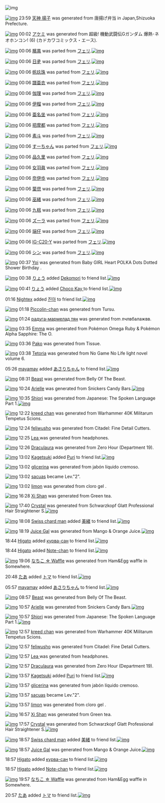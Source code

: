![img](http://gdrive-cdn.herokuapp.com/537b65a5bc09f0000721dda7/512px-barcode.png)

[![img](http://www.deviantsart.com/vjmn1t.png)](http://www.barcodekanojo.com/kanojo/3192391/%E5%A4%A9%E7%A5%9E%20%E6%8F%9A%E5%AD%90) 23:59 [天神 揚子](http://www.barcodekanojo.com/kanojo/3192391/%E5%A4%A9%E7%A5%9E%20%E6%8F%9A%E5%AD%90) was generated from 唐揚げ弁当 in Japan,Shizuoka Prefecture.

[![img](http://www.deviantsart.com/39k57ht.png)](http://www.barcodekanojo.com/kanojo/3192392/%E3%82%A2%E3%82%B1%E3%83%9F) 00:02 [アケミ](http://www.barcodekanojo.com/kanojo/3192392/%E3%82%A2%E3%82%B1%E3%83%9F) was generated from 超級! 機動武闘伝Gガンダム 爆熱･ネオホンコン! (6) (カドカワコミックス・エース).

[![img](http://www.deviantsart.com/2i33mi.png)](http://www.barcodekanojo.com/kanojo/581703/%E8%87%8F%E7%A6%BA) 00:06 [臏禺](http://www.barcodekanojo.com/kanojo/581703/%E8%87%8F%E7%A6%BA) was parted from [フェリ](http://www.barcodekanojo.com/kanojo/581703/%E8%87%8F%E7%A6%BA).[![img](http://www.deviantsart.com/2ekpk5a.jpeg)](http://www.barcodekanojo.com/user/12204/%E3%83%95%E3%82%A7%E3%83%AA) 

[![img](http://www.deviantsart.com/b7rsd0.png)](http://www.barcodekanojo.com/kanojo/581594/%E6%97%A5%E5%A4%9B) 00:06 [日夛](http://www.barcodekanojo.com/kanojo/581594/%E6%97%A5%E5%A4%9B) was parted from [フェリ](http://www.barcodekanojo.com/kanojo/581594/%E6%97%A5%E5%A4%9B).[![img](http://www.deviantsart.com/2ekpk5a.jpeg)](http://www.barcodekanojo.com/user/12204/%E3%83%95%E3%82%A7%E3%83%AA) 

[![img](http://www.deviantsart.com/34r1pcr.png)](http://www.barcodekanojo.com/kanojo/587395/%E5%B8%86%E7%8E%96%E7%8F%A0) 00:06 [帆玖珠](http://www.barcodekanojo.com/kanojo/587395/%E5%B8%86%E7%8E%96%E7%8F%A0) was parted from [フェリ](http://www.barcodekanojo.com/kanojo/587395/%E5%B8%86%E7%8E%96%E7%8F%A0).[![img](http://www.deviantsart.com/2ekpk5a.jpeg)](http://www.barcodekanojo.com/user/12204/%E3%83%95%E3%82%A7%E3%83%AA) 

[![img](http://www.deviantsart.com/1sqgu0r.png)](http://www.barcodekanojo.com/kanojo/587431/%E8%AD%9C%E4%BA%9C%E8%A1%A3) 00:06 [譜亜衣](http://www.barcodekanojo.com/kanojo/587431/%E8%AD%9C%E4%BA%9C%E8%A1%A3) was parted from [フェリ](http://www.barcodekanojo.com/kanojo/587431/%E8%AD%9C%E4%BA%9C%E8%A1%A3).[![img](http://www.deviantsart.com/2ekpk5a.jpeg)](http://www.barcodekanojo.com/user/12204/%E3%83%95%E3%82%A7%E3%83%AA) 

[![img](http://www.deviantsart.com/hcmmsc.png)](http://www.barcodekanojo.com/kanojo/586780/%E4%BC%BD%E7%90%86) 00:06 [伽理](http://www.barcodekanojo.com/kanojo/586780/%E4%BC%BD%E7%90%86) was parted from [フェリ](http://www.barcodekanojo.com/kanojo/586780/%E4%BC%BD%E7%90%86).[![img](http://www.deviantsart.com/2ekpk5a.jpeg)](http://www.barcodekanojo.com/user/12204/%E3%83%95%E3%82%A7%E3%83%AA) 

[![img](http://www.deviantsart.com/25gg1h2.png)](http://www.barcodekanojo.com/kanojo/572256/%E4%BC%8A%E6%A6%B4) 00:06 [伊榴](http://www.barcodekanojo.com/kanojo/572256/%E4%BC%8A%E6%A6%B4) was parted from [フェリ](http://www.barcodekanojo.com/kanojo/572256/%E4%BC%8A%E6%A6%B4).[![img](http://www.deviantsart.com/2ekpk5a.jpeg)](http://www.barcodekanojo.com/user/12204/%E3%83%95%E3%82%A7%E3%83%AA) 

[![img](http://www.deviantsart.com/uuf1qf.png)](http://www.barcodekanojo.com/kanojo/574124/%E4%BA%9C%E5%90%8D%E5%9D%90) 00:06 [亜名坐](http://www.barcodekanojo.com/kanojo/574124/%E4%BA%9C%E5%90%8D%E5%9D%90) was parted from [フェリ](http://www.barcodekanojo.com/kanojo/574124/%E4%BA%9C%E5%90%8D%E5%9D%90).[![img](http://www.deviantsart.com/2ekpk5a.jpeg)](http://www.barcodekanojo.com/user/12204/%E3%83%95%E3%82%A7%E3%83%AA) 

[![img](http://www.deviantsart.com/3ncjur3.png)](http://www.barcodekanojo.com/kanojo/572145/%E6%8A%8A%E6%91%A9%E9%83%BD) 00:06 [把摩都](http://www.barcodekanojo.com/kanojo/572145/%E6%8A%8A%E6%91%A9%E9%83%BD) was parted from [フェリ](http://www.barcodekanojo.com/kanojo/572145/%E6%8A%8A%E6%91%A9%E9%83%BD).[![img](http://www.deviantsart.com/2ekpk5a.jpeg)](http://www.barcodekanojo.com/user/12204/%E3%83%95%E3%82%A7%E3%83%AA) 

[![img](http://www.deviantsart.com/192dj16.png)](http://www.barcodekanojo.com/kanojo/572165/%E7%B4%A0%E6%96%97) 00:06 [素斗](http://www.barcodekanojo.com/kanojo/572165/%E7%B4%A0%E6%96%97) was parted from [フェリ](http://www.barcodekanojo.com/kanojo/572165/%E7%B4%A0%E6%96%97).[![img](http://www.deviantsart.com/2ekpk5a.jpeg)](http://www.barcodekanojo.com/user/12204/%E3%83%95%E3%82%A7%E3%83%AA) 

[![img](http://www.deviantsart.com/3mspsrh.png)](http://www.barcodekanojo.com/kanojo/78863/%E3%81%99%E3%83%BC%E3%81%A1%E3%82%83%E3%82%93) 00:06 [すーちゃん](http://www.barcodekanojo.com/kanojo/78863/%E3%81%99%E3%83%BC%E3%81%A1%E3%82%83%E3%82%93) was parted from [フェリ](http://www.barcodekanojo.com/kanojo/78863/%E3%81%99%E3%83%BC%E3%81%A1%E3%82%83%E3%82%93).[![img](http://www.deviantsart.com/2ekpk5a.jpeg)](http://www.barcodekanojo.com/user/12204/%E3%83%95%E3%82%A7%E3%83%AA) 

[![img](http://www.deviantsart.com/37echl8.png)](http://www.barcodekanojo.com/kanojo/764546/%E5%93%81%E4%B9%85%E9%87%8C) 00:06 [品久里](http://www.barcodekanojo.com/kanojo/764546/%E5%93%81%E4%B9%85%E9%87%8C) was parted from [フェリ](http://www.barcodekanojo.com/kanojo/764546/%E5%93%81%E4%B9%85%E9%87%8C).[![img](http://www.deviantsart.com/2ekpk5a.jpeg)](http://www.barcodekanojo.com/user/12204/%E3%83%95%E3%82%A7%E3%83%AA) 

[![img](http://www.deviantsart.com/2603b1r.png)](http://www.barcodekanojo.com/kanojo/580536/%E5%A5%B3%E7%BE%BD%E7%9C%9E) 00:06 [女羽眞](http://www.barcodekanojo.com/kanojo/580536/%E5%A5%B3%E7%BE%BD%E7%9C%9E) was parted from [フェリ](http://www.barcodekanojo.com/kanojo/580536/%E5%A5%B3%E7%BE%BD%E7%9C%9E).[![img](http://www.deviantsart.com/2ekpk5a.jpeg)](http://www.barcodekanojo.com/user/12204/%E3%83%95%E3%82%A7%E3%83%AA) 

[![img](http://www.deviantsart.com/sf4ltu.png)](http://www.barcodekanojo.com/kanojo/587502/%E5%A5%88%E4%BC%8A%E6%AD%A9) 00:06 [奈伊歩](http://www.barcodekanojo.com/kanojo/587502/%E5%A5%88%E4%BC%8A%E6%AD%A9) was parted from [フェリ](http://www.barcodekanojo.com/kanojo/587502/%E5%A5%88%E4%BC%8A%E6%AD%A9).[![img](http://www.deviantsart.com/2ekpk5a.jpeg)](http://www.barcodekanojo.com/user/12204/%E3%83%95%E3%82%A7%E3%83%AA) 

[![img](http://www.deviantsart.com/138gdne.png)](http://www.barcodekanojo.com/kanojo/587413/%E8%91%89%E5%80%B6) 00:06 [葉倶](http://www.barcodekanojo.com/kanojo/587413/%E8%91%89%E5%80%B6) was parted from [フェリ](http://www.barcodekanojo.com/kanojo/587413/%E8%91%89%E5%80%B6).[![img](http://www.deviantsart.com/2ekpk5a.jpeg)](http://www.barcodekanojo.com/user/12204/%E3%83%95%E3%82%A7%E3%83%AA) 

[![img](http://www.deviantsart.com/thu98o.png)](http://www.barcodekanojo.com/kanojo/587380/%E5%B7%AB%E7%B7%92) 00:06 [巫緒](http://www.barcodekanojo.com/kanojo/587380/%E5%B7%AB%E7%B7%92) was parted from [フェリ](http://www.barcodekanojo.com/kanojo/587380/%E5%B7%AB%E7%B7%92).[![img](http://www.deviantsart.com/2ekpk5a.jpeg)](http://www.barcodekanojo.com/user/12204/%E3%83%95%E3%82%A7%E3%83%AA) 

[![img](http://www.deviantsart.com/ah476.png)](http://www.barcodekanojo.com/kanojo/581722/%E4%B9%9D%E6%A2%A0) 00:06 [九梠](http://www.barcodekanojo.com/kanojo/581722/%E4%B9%9D%E6%A2%A0) was parted from [フェリ](http://www.barcodekanojo.com/kanojo/581722/%E4%B9%9D%E6%A2%A0).[![img](http://www.deviantsart.com/2ekpk5a.jpeg)](http://www.barcodekanojo.com/user/12204/%E3%83%95%E3%82%A7%E3%83%AA) 

[![img](http://www.deviantsart.com/1djeem8.png)](http://www.barcodekanojo.com/kanojo/550451/%E3%82%BA%E3%83%BC%E3%83%A9) 00:06 [ズーラ](http://www.barcodekanojo.com/kanojo/550451/%E3%82%BA%E3%83%BC%E3%83%A9) was parted from [フェリ](http://www.barcodekanojo.com/kanojo/550451/%E3%82%BA%E3%83%BC%E3%83%A9).[![img](http://www.deviantsart.com/2ekpk5a.jpeg)](http://www.barcodekanojo.com/user/12204/%E3%83%95%E3%82%A7%E3%83%AA) 

[![img](http://www.deviantsart.com/92gksv.png)](http://www.barcodekanojo.com/kanojo/77096/%E7%AB%AF%E4%BB%94) 00:06 [端仔](http://www.barcodekanojo.com/kanojo/77096/%E7%AB%AF%E4%BB%94) was parted from [フェリ](http://www.barcodekanojo.com/kanojo/77096/%E7%AB%AF%E4%BB%94).[![img](http://www.deviantsart.com/2ekpk5a.jpeg)](http://www.barcodekanojo.com/user/12204/%E3%83%95%E3%82%A7%E3%83%AA) 

[![img](http://www.deviantsart.com/3mmqen3.png)](http://www.barcodekanojo.com/kanojo/557618/IG-C20-Y) 00:06 [IG-C20-Y](http://www.barcodekanojo.com/kanojo/557618/IG-C20-Y) was parted from [フェリ](http://www.barcodekanojo.com/kanojo/557618/IG-C20-Y).[![img](http://www.deviantsart.com/2ekpk5a.jpeg)](http://www.barcodekanojo.com/user/12204/%E3%83%95%E3%82%A7%E3%83%AA) 

[![img](http://www.deviantsart.com/1m02k6b.png)](http://www.barcodekanojo.com/kanojo/562043/%E3%82%B7%E3%83%B3) 00:06 [シン](http://www.barcodekanojo.com/kanojo/562043/%E3%82%B7%E3%83%B3) was parted from [フェリ](http://www.barcodekanojo.com/kanojo/562043/%E3%82%B7%E3%83%B3).[![img](http://www.deviantsart.com/2ekpk5a.jpeg)](http://www.barcodekanojo.com/user/12204/%E3%83%95%E3%82%A7%E3%83%AA) 

[![img](http://www.deviantsart.com/30q90s1.png)](http://www.barcodekanojo.com/kanojo/3192393/Yoi) 00:37 [Yoi](http://www.barcodekanojo.com/kanojo/3192393/Yoi) was generated from Baby GIRL Heart POLKA Dots Dotted Shower Birthday .

[![img](http://www.deviantsart.com/3uepgng.jpeg)](http://www.barcodekanojo.com/user/440386/%E3%82%8A%E3%82%87%E3%81%86) 00:38 [りょう](http://www.barcodekanojo.com/user/440386/%E3%82%8A%E3%82%87%E3%81%86) added [Dekomori](http://www.barcodekanojo.com/kanojo/3176066/Dekomori) to friend list.[![img](http://www.deviantsart.com/3celuj2.png)](http://www.barcodekanojo.com/kanojo/3176066/Dekomori) 

[![img](http://www.deviantsart.com/3uepgng.jpeg)](http://www.barcodekanojo.com/user/440386/%E3%82%8A%E3%82%87%E3%81%86) 00:41 [りょう](http://www.barcodekanojo.com/user/440386/%E3%82%8A%E3%82%87%E3%81%86) added [Choco Kay ](http://www.barcodekanojo.com/kanojo/2520493/Choco%20Kay%20) to friend list.[![img](http://www.deviantsart.com/1kpnai.png)](http://www.barcodekanojo.com/kanojo/2520493/Choco%20Kay%20) 

01:16 [Nightex](http://www.barcodekanojo.com/user/500029/Nightex) added [진아](http://www.barcodekanojo.com/kanojo/2700114/%EC%A7%84%EC%95%84) to friend list.[![img](http://www.deviantsart.com/3hgngqs.png)](http://www.barcodekanojo.com/kanojo/2700114/%EC%A7%84%EC%95%84) 

[![img](http://www.deviantsart.com/2pkbb8t.png)](http://www.barcodekanojo.com/kanojo/3192394/Piccolin-chan) 01:18 [Piccolin-chan](http://www.barcodekanojo.com/kanojo/3192394/Piccolin-chan) was generated from Tursu.

[![img](http://www.deviantsart.com/vfl26m.png)](http://www.barcodekanojo.com/kanojo/3192395/%D1%80%D0%B0%D0%B4%D1%83%D0%B3%D0%B0-%D0%BC%D0%B0%D1%80%D0%BC%D0%B5%D0%BB%D0%B0%D0%B4%20%D1%82%D1%8F%D0%BD) 01:24 [радуга-мармелад тян](http://www.barcodekanojo.com/kanojo/3192395/%D1%80%D0%B0%D0%B4%D1%83%D0%B3%D0%B0-%D0%BC%D0%B0%D1%80%D0%BC%D0%B5%D0%BB%D0%B0%D0%B4%20%D1%82%D1%8F%D0%BD) was generated from лчлвбалажвв.

[![img](http://www.deviantsart.com/354mreh.png)](http://www.barcodekanojo.com/kanojo/3192396/Emma) 03:35 [Emma](http://www.barcodekanojo.com/kanojo/3192396/Emma) was generated from Pokémon Omega Ruby &amp; Pokémon Alpha Sapphire: The O.

[![img](http://www.deviantsart.com/24pe5ud.png)](http://www.barcodekanojo.com/kanojo/3192397/Pako) 03:36 [Pako](http://www.barcodekanojo.com/kanojo/3192397/Pako) was generated from Tissue.

[![img](http://www.deviantsart.com/13avqsb.png)](http://www.barcodekanojo.com/kanojo/3192398/Tetoria) 03:38 [Tetoria](http://www.barcodekanojo.com/kanojo/3192398/Tetoria) was generated from No Game No Life light novel volume 6.

05:26 [mayamay](http://www.barcodekanojo.com/user/500024/mayamay) added [あさりちゃん](http://www.barcodekanojo.com/kanojo/2749660/%E3%81%82%E3%81%95%E3%82%8A%E3%81%A1%E3%82%83%E3%82%93) to friend list.[![img](http://www.deviantsart.com/1q1lv8s.png)](http://www.barcodekanojo.com/kanojo/2749660/%E3%81%82%E3%81%95%E3%82%8A%E3%81%A1%E3%82%83%E3%82%93) 

[![img](http://www.deviantsart.com/pimo64.png)](http://www.barcodekanojo.com/kanojo/3192399/Beast) 08:31 [Beast](http://www.barcodekanojo.com/kanojo/3192399/Beast) was generated from Belly Of The Beast.

[![img](http://www.deviantsart.com/2tnj0kn.png)](http://www.barcodekanojo.com/kanojo/3192400/Arielle) 10:24 [Arielle](http://www.barcodekanojo.com/kanojo/3192400/Arielle) was generated from Snickers Candy Bars.[![img](http://www.deviantsart.com/cmvor.jpeg)](http://www.barcodekanojo.com/product_images/barcode/6017706/1423099385/Snickers%20Candy%20Bars.jpg) 

[![img](http://www.deviantsart.com/85kkm7.png)](http://www.barcodekanojo.com/kanojo/3192401/Shiori) 10:35 [Shiori](http://www.barcodekanojo.com/kanojo/3192401/Shiori) was generated from Japanese: The Spoken Language Part 1.[![img](http://www.deviantsart.com/1c0u02u.jpeg)](http://www.barcodekanojo.com/product_images/barcode/6017707/1423100074/Japanese%3A%20The%20Spoken%20Language%20Part%201.jpg) 

[![img](http://www.deviantsart.com/1rolsja.png)](http://www.barcodekanojo.com/kanojo/3192402/kreed%20chan) 12:22 [kreed chan](http://www.barcodekanojo.com/kanojo/3192402/kreed%20chan) was generated from Warhammer 40K Militarum Tempetus Scions.

[![img](http://www.deviantsart.com/4mlef7.png)](http://www.barcodekanojo.com/kanojo/3192403/feliwusho) 12:24 [feliwusho](http://www.barcodekanojo.com/kanojo/3192403/feliwusho) was generated from Citadel: Fine Detail Cutters.

[![img](http://www.deviantsart.com/8e9ndq.png)](http://www.barcodekanojo.com/kanojo/3192404/Lea%20) 12:25 [Lea ](http://www.barcodekanojo.com/kanojo/3192404/Lea%20) was generated from headphones.

[![img](http://www.deviantsart.com/2p9p39a.png)](http://www.barcodekanojo.com/kanojo/3192405/Draculaura) 12:26 [Draculaura](http://www.barcodekanojo.com/kanojo/3192405/Draculaura) was generated from Zero Hour (Department 19).

[![img](http://www.deviantsart.com/2suk3qt.jpeg)](http://www.barcodekanojo.com/user/411010/Kagetsuki) 13:02 [Kagetsuki](http://www.barcodekanojo.com/user/411010/Kagetsuki) added [Puri](http://www.barcodekanojo.com/kanojo/2047094/Puri) to friend list.[![img](http://www.deviantsart.com/pcng4l.png)](http://www.barcodekanojo.com/kanojo/2047094/Puri) 

[![img](http://www.deviantsart.com/3bin8rl.png)](http://www.barcodekanojo.com/kanojo/3192406/glicerina) 13:02 [glicerina](http://www.barcodekanojo.com/kanojo/3192406/glicerina) was generated from jabón líquido cremoso.

[![img](http://www.deviantsart.com/9cojhg.jpeg)](http://www.barcodekanojo.com/user/430424/sacuas) 13:02 [sacuas](http://www.barcodekanojo.com/user/430424/sacuas) became Lev."2".

[![img](http://www.deviantsart.com/3dtpv7p.png)](http://www.barcodekanojo.com/kanojo/3192407/limon) 13:02 [limon](http://www.barcodekanojo.com/kanojo/3192407/limon) was generated from cloro gel .

[![img](http://www.deviantsart.com/ik85nc.png)](http://www.barcodekanojo.com/kanojo/3192408/Xi%20Shan) 16:28 [Xi Shan](http://www.barcodekanojo.com/kanojo/3192408/Xi%20Shan) was generated from Green tea.

[![img](http://www.deviantsart.com/16bkhkt.png)](http://www.barcodekanojo.com/kanojo/3192409/Crystal) 17:40 [Crystal](http://www.barcodekanojo.com/kanojo/3192409/Crystal) was generated from Schwarzkopf Glatt Professional Hair Straightener S.[![img](http://www.deviantsart.com/37kd27l.jpeg)](http://www.barcodekanojo.com/product_images/barcode/6017716/1423125586/50x50xSchwarzkopf,P20Glatt,P20Professional,P20Hair,P20Straightener,P20S.jpg,qw=88,ah=88.pagespeed.ic.EG62Qzre5E.jpg) 

[![img](http://www.deviantsart.com/32qdlc7.jpeg)](http://www.barcodekanojo.com/user/500041/Swiss%20chard%20man) 18:08 [Swiss chard man](http://www.barcodekanojo.com/user/500041/Swiss%20chard%20man) added [美緒](http://www.barcodekanojo.com/kanojo/2679280/%E7%BE%8E%E7%B7%92) to friend list.[![img](http://www.deviantsart.com/n6ot34.png)](http://www.barcodekanojo.com/kanojo/2679280/%E7%BE%8E%E7%B7%92) 

[![img](http://www.deviantsart.com/v0b17v.png)](http://www.barcodekanojo.com/kanojo/3192410/Juice%20Gal) 18:19 [Juice Gal](http://www.barcodekanojo.com/kanojo/3192410/Juice%20Gal) was generated from Mango &amp; Orange Juice.[![img](http://www.deviantsart.com/2us7q4o.jpeg)](http://www.barcodekanojo.com/product_images/barcode/6017718/1423127897/Mango%20%26%20Orange%20Juice.jpg) 

18:44 [Higato](http://www.barcodekanojo.com/user/495976/Higato) added [курва-сан](http://www.barcodekanojo.com/kanojo/3157704/%D0%BA%D1%83%D1%80%D0%B2%D0%B0-%D1%81%D0%B0%D0%BD) to friend list.[![img](http://www.deviantsart.com/2gckbf.png)](http://www.barcodekanojo.com/kanojo/3157704/%D0%BA%D1%83%D1%80%D0%B2%D0%B0-%D1%81%D0%B0%D0%BD) 

18:44 [Higato](http://www.barcodekanojo.com/user/495976/Higato) added [Note-chan](http://www.barcodekanojo.com/kanojo/2488191/Note-chan) to friend list.[![img](http://www.deviantsart.com/312k06u.png)](http://www.barcodekanojo.com/kanojo/2488191/Note-chan) 

[![img](http://www.deviantsart.com/3pi66ln.png)](http://www.barcodekanojo.com/kanojo/3192411/%E3%81%AA%E3%81%A1%E3%81%93%20%E2%98%86%20Waffle) 19:06 [なちこ ☆ Waffle](http://www.barcodekanojo.com/kanojo/3192411/%E3%81%AA%E3%81%A1%E3%81%93%20%E2%98%86%20Waffle) was generated from Ham&amp;Egg waffle in Somewhere.

20:48 [たあ](http://www.barcodekanojo.com/user/499999/%E3%81%9F%E3%81%82) added [トマ](http://www.barcodekanojo.com/kanojo/2239885/%E3%83%88%E3%83%9E) to friend list.[![img](http://www.deviantsart.com/1et9nqc.png)](http://www.barcodekanojo.com/kanojo/2239885/%E3%83%88%E3%83%9E) 

05:57 [mayamay](http://www.barcodekanojo.com/user/500024/mayamay) added [あさりちゃん](http://www.barcodekanojo.com/kanojo/2749660/%E3%81%82%E3%81%95%E3%82%8A%E3%81%A1%E3%82%83%E3%82%93) to friend list.[![img](http://www.deviantsart.com/1q1lv8s.png)](http://www.barcodekanojo.com/kanojo/2749660/%E3%81%82%E3%81%95%E3%82%8A%E3%81%A1%E3%82%83%E3%82%93) 

[![img](http://www.deviantsart.com/pimo64.png)](http://www.barcodekanojo.com/kanojo/3192399/Beast) 08:57 [Beast](http://www.barcodekanojo.com/kanojo/3192399/Beast) was generated from Belly Of The Beast.

[![img](http://www.deviantsart.com/2tnj0kn.png)](http://www.barcodekanojo.com/kanojo/3192400/Arielle) 10:57 [Arielle](http://www.barcodekanojo.com/kanojo/3192400/Arielle) was generated from Snickers Candy Bars.[![img](http://www.deviantsart.com/cmvor.jpeg)](http://www.barcodekanojo.com/product_images/barcode/6017706/1423099385/50x50xSnickers,P20Candy,P20Bars.jpg,qw=88,ah=88.pagespeed.ic.UvHh3mtKqh.jpg) 

[![img](http://www.deviantsart.com/85kkm7.png)](http://www.barcodekanojo.com/kanojo/3192401/Shiori) 10:57 [Shiori](http://www.barcodekanojo.com/kanojo/3192401/Shiori) was generated from Japanese: The Spoken Language Part 1.[![img](http://www.deviantsart.com/1c0u02u.jpeg)](http://www.barcodekanojo.com/product_images/barcode/6017707/1423100074/50x50xJapanese,P3A,P20The,P20Spoken,P20Language,P20Part,P201.jpg,qw=88,ah=88.pagespeed.ic.N-0_bM36eJ.jpg) 

[![img](http://www.deviantsart.com/1rolsja.png)](http://www.barcodekanojo.com/kanojo/3192402/kreed%20chan) 12:57 [kreed chan](http://www.barcodekanojo.com/kanojo/3192402/kreed%20chan) was generated from Warhammer 40K Militarum Tempetus Scions.

[![img](http://www.deviantsart.com/4mlef7.png)](http://www.barcodekanojo.com/kanojo/3192403/feliwusho) 12:57 [feliwusho](http://www.barcodekanojo.com/kanojo/3192403/feliwusho) was generated from Citadel: Fine Detail Cutters.

[![img](http://www.deviantsart.com/8e9ndq.png)](http://www.barcodekanojo.com/kanojo/3192404/Lea%20) 12:57 [Lea ](http://www.barcodekanojo.com/kanojo/3192404/Lea%20) was generated from headphones.

[![img](http://www.deviantsart.com/2p9p39a.png)](http://www.barcodekanojo.com/kanojo/3192405/Draculaura) 12:57 [Draculaura](http://www.barcodekanojo.com/kanojo/3192405/Draculaura) was generated from Zero Hour (Department 19).

[![img](http://www.deviantsart.com/2suk3qt.jpeg)](http://www.barcodekanojo.com/user/411010/Kagetsuki) 13:57 [Kagetsuki](http://www.barcodekanojo.com/user/411010/Kagetsuki) added [Puri](http://www.barcodekanojo.com/kanojo/2047094/Puri) to friend list.[![img](http://www.deviantsart.com/pcng4l.png)](http://www.barcodekanojo.com/kanojo/2047094/Puri) 

[![img](http://www.deviantsart.com/3bin8rl.png)](http://www.barcodekanojo.com/kanojo/3192406/glicerina) 13:57 [glicerina](http://www.barcodekanojo.com/kanojo/3192406/glicerina) was generated from jabón líquido cremoso.

[![img](http://www.deviantsart.com/9cojhg.jpeg)](http://www.barcodekanojo.com/user/430424/sacuas) 13:57 [sacuas](http://www.barcodekanojo.com/user/430424/sacuas) became Lev."2".

[![img](http://www.deviantsart.com/3dtpv7p.png)](http://www.barcodekanojo.com/kanojo/3192407/limon) 13:57 [limon](http://www.barcodekanojo.com/kanojo/3192407/limon) was generated from cloro gel .

[![img](http://www.deviantsart.com/ik85nc.png)](http://www.barcodekanojo.com/kanojo/3192408/Xi%20Shan) 16:57 [Xi Shan](http://www.barcodekanojo.com/kanojo/3192408/Xi%20Shan) was generated from Green tea.

[![img](http://www.deviantsart.com/16bkhkt.png)](http://www.barcodekanojo.com/kanojo/3192409/Crystal) 17:57 [Crystal](http://www.barcodekanojo.com/kanojo/3192409/Crystal) was generated from Schwarzkopf Glatt Professional Hair Straightener S.[![img](http://www.deviantsart.com/37kd27l.jpeg)](http://www.barcodekanojo.com/product_images/barcode/6017716/1423125586/50x50xSchwarzkopf,P20Glatt,P20Professional,P20Hair,P20Straightener,P20S.jpg,qw=88,ah=88.pagespeed.ic.EG62Qzre5E.jpg) 

[![img](http://www.deviantsart.com/32qdlc7.jpeg)](http://www.barcodekanojo.com/user/500041/Swiss%20chard%20man) 18:57 [Swiss chard man](http://www.barcodekanojo.com/user/500041/Swiss%20chard%20man) added [美緒](http://www.barcodekanojo.com/kanojo/2679280/%E7%BE%8E%E7%B7%92) to friend list.[![img](http://www.deviantsart.com/n6ot34.png)](http://www.barcodekanojo.com/kanojo/2679280/%E7%BE%8E%E7%B7%92) 

[![img](http://www.deviantsart.com/v0b17v.png)](http://www.barcodekanojo.com/kanojo/3192410/Juice%20Gal) 18:57 [Juice Gal](http://www.barcodekanojo.com/kanojo/3192410/Juice%20Gal) was generated from Mango &amp; Orange Juice.[![img](http://www.deviantsart.com/2us7q4o.jpeg)](http://www.barcodekanojo.com/product_images/barcode/6017718/1423127897/50x50xMango,P20,P26,P20Orange,P20Juice.jpg,qw=88,ah=88.pagespeed.ic.RkXMegt3DF.jpg) 

18:57 [Higato](http://www.barcodekanojo.com/user/495976/Higato) added [курва-сан](http://www.barcodekanojo.com/kanojo/3157704/%D0%BA%D1%83%D1%80%D0%B2%D0%B0-%D1%81%D0%B0%D0%BD) to friend list.[![img](http://www.deviantsart.com/2gckbf.png)](http://www.barcodekanojo.com/kanojo/3157704/%D0%BA%D1%83%D1%80%D0%B2%D0%B0-%D1%81%D0%B0%D0%BD) 

18:57 [Higato](http://www.barcodekanojo.com/user/495976/Higato) added [Note-chan](http://www.barcodekanojo.com/kanojo/2488191/Note-chan) to friend list.[![img](http://www.deviantsart.com/312k06u.png)](http://www.barcodekanojo.com/kanojo/2488191/Note-chan) 

[![img](http://www.deviantsart.com/3pi66ln.png)](http://www.barcodekanojo.com/kanojo/3192411/%E3%81%AA%E3%81%A1%E3%81%93%20%E2%98%86%20Waffle) 19:57 [なちこ ☆ Waffle](http://www.barcodekanojo.com/kanojo/3192411/%E3%81%AA%E3%81%A1%E3%81%93%20%E2%98%86%20Waffle) was generated from Ham&amp;Egg waffle in Somewhere.

20:57 [たあ](http://www.barcodekanojo.com/user/499999/%E3%81%9F%E3%81%82) added [トマ](http://www.barcodekanojo.com/kanojo/2239885/%E3%83%88%E3%83%9E) to friend list.[![img](http://www.deviantsart.com/1et9nqc.png)](http://www.barcodekanojo.com/kanojo/2239885/%E3%83%88%E3%83%9E) 

